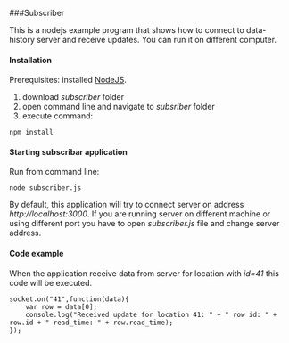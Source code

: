 ###Subscriber

This is a nodejs example program that shows how to connect to data-history server and receive updates. You can run it on different computer.

#### Installation
Prerequisites: installed [NodeJS](https://nodejs.org/en/).
  1. download *subscriber* folder
  2. open command line and navigate to *subsriber* folder 
  3. execute command:
```
npm install
```

#### Starting subscribar application
Run from command line:
```
node subscriber.js
```
By default, this application will try to connect server on address *http://localhost:3000*. If you are running server on different machine or using different port you have to open *subscriber.js* file and change server address.
#### Code example

When the application receive data from server for location with *id=41* this code will be executed.
```
socket.on("41",function(data){
	var row = data[0];
	console.log("Received update for location 41: " + " row id: " + row.id + " read_time: " + row.read_time);
});
```
